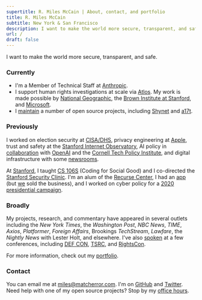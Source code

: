 ```yaml
---
supertitle: R. Miles McCain | About, contact, and portfolio
title: R. Miles McCain
subtitle: New York & San Francisco
description: I want to make the world more secure, transparent, and safe.
url: /
draft: false
---
```


I want to make the world more secure, transparent, and safe.

### Currently

- I'm a Member of Technical Staff at [Anthropic](https://anthropic.com).
- I support human rights investigations at scale via [Atlos](https://atlos.org). My work is made possible by [National Geographic](https://blog.nationalgeographic.org/2023/05/02/introducing-the-national-geographic-societys-2023-young-explorers/), the [Brown Institute at Stanford](https://brown.stanford.edu), and [Microsoft](https://www.microsoft.com/en-us/corporate-responsibility/democracy-forward?activetab=pivot1%3aprimaryr5).
- I [maintain](https://github.com/milesmcc) a number of open source projects, including [Shynet](https://github.com/milesmcc/shynet) and [a17t](https://github.com/milesmcc/a17t).

### Previously

I worked on election security at [CISA/DHS](https://cisa.gov), privacy engineering at [Apple](/portfolio/apple), trust and safety at the [Stanford Internet Observatory](https://io.stanford.edu), AI policy in [collaboration](https://arxiv.org/abs/1908.09203) with [OpenAI](https://openai.com/research/gpt-2-6-month-follow-up) and the [Cornell Tech Policy Institute](https://publicpolicy.cornell.edu/btpi/), and digital infrastructure with some [newsrooms](https://newscatalyst.org/).

At [Stanford](/portfolio/stanford), I taught [CS 106S](https://cs106s.stanford.edu) (Coding for Social Good) and I co-directed the [Stanford Security Clinic](https://securityclinic.org). I'm an alum of the [Recurse Center](https://www.recurse.com/scout/click?t=e62336f0f378bcf03a96d441d015db88), I had an [app](https://paxo.ai) (but [we](https://rhythmgarg.com) sold the business), and I worked on cyber policy for a [2020 presidential campaign](/portfolio/politics).

### Broadly

My projects, research, and commentary have appeared in several outlets including the _New York Times_, the _Washington Post_, _NBC News_, _TIME_, _Axios_, _Platformer_, _Foreign Affairs_, Brookings _TechStream_, _Lawfare_, the _Nightly News_ with Lester Holt, and elsewhere. I've also [spoken](/portfolio/speaking) at a few conferences, including [DEF CON](/posts/classmates-legal-threat-fizz-defcon/), [TSRC](https://conferences.law.stanford.edu/tsrc/), and [RightsCon](https://twitter.com/bellingcat/status/1668644662976888832).

For more information, check out my [portfolio](/portfolio).

### Contact

You can email me at [miles@matcherror.com](mailto:miles@matcherror.com). I'm on [GitHub](https://github.com/milesmcc) and [Twitter](https://twitter.com/MilesMcCain). Need help with one of my open source projects? Stop by my <a href="/officehours">office hours</a>.
